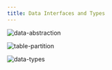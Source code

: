 ```yaml
---
title: Data Interfaces and Types
---   
```





![data-abstraction](/img/data-abstraction.png)


![table-partition](/img/table-partition.png)

![data-types](/img/data-types.png)

